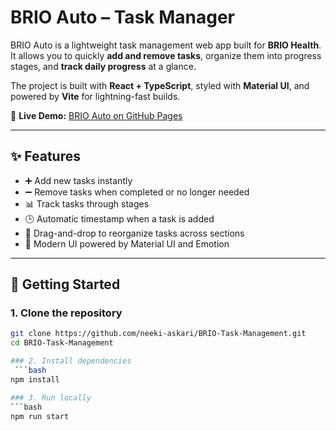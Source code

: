 # BRIO Auto – Task Manager

BRIO Auto is a lightweight task management web app built for **BRIO Health**.  
It allows you to quickly **add and remove tasks**, organize them into progress stages, and **track daily progress** at a glance.

The project is built with **React + TypeScript**, styled with **Material UI**, and powered by **Vite** for lightning-fast builds.

🔗 **Live Demo:** [BRIO Auto on GitHub Pages](https://neeki-askari.github.io/BRIO-Task-Management/)

---

## ✨ Features

- ➕ Add new tasks instantly
- ➖ Remove tasks when completed or no longer needed
- 📊 Track tasks through stages
- 🕒 Automatic timestamp when a task is added
- 🔀 Drag-and-drop to reorganize tasks across sections
- 🎨 Modern UI powered by Material UI and Emotion

---

## 🚀 Getting Started

### 1. Clone the repository

````bash
git clone https://github.com/neeki-askari/BRIO-Task-Management.git
cd BRIO-Task-Management

### 2. Install dependencies
 ```bash
npm install

### 3. Run locally
```bash
npm run start

````
